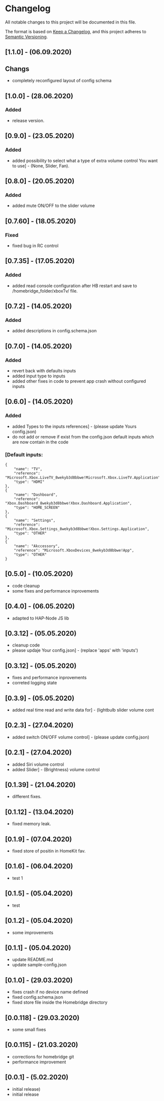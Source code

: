 # Changelog
All notable changes to this project will be documented in this file.

The format is based on [Keep a Changelog](https://keepachangelog.com/en/1.0.0/),
and this project adheres to [Semantic Versioning](https://semver.org/spec/v2.0.0.html).

## [1.1.0] - (06.09.2020)
## Changs
- completely reconfigured layout of config schema

## [1.0.0] - (28.06.2020)
### Added
- release version.

## [0.9.0] - (23.05.2020)
### Added
- added possibility to select what a type of extra volume control You want to use] - (None, Slider, Fan).

## [0.8.0] - (20.05.2020)
### Added
- added mute ON/OFF to the slider volume

## [0.7.60] - (18.05.2020)
### Fixed
- fixed bug in RC control

## [0.7.35] - (17.05.2020)
### Added 
- added read console configuration after HB restart and save to /homebridge_folder/xboxTv/ file.

## [0.7.2] - (14.05.2020)
### Added 
- added descriptions in config.schema.json

## [0.7.0] - (14.05.2020)
### Added
- revert back with defaults inputs
- added input type to inputs
- added other fixes in code to prevent app crash without configured inputs

## [0.6.0] - (14.05.2020)
### Added
- added Types to the inputs references] - (please update Yours config.json)
- do not add or remove if exist from the config.json default inputs which are now contain in the  code
### [Default inputs:
    {   
        "name": "TV",
        "reference": "Microsoft.Xbox.LiveTV_8wekyb3d8bbwe!Microsoft.Xbox.LiveTV.Application",
        "type": "HDMI"
	},
	{
	    "name": "Dashboard",
	    "reference": "Xbox.Dashboard_8wekyb3d8bbwe!Xbox.Dashboard.Application",
	    "type": "HOME_SCREEN"
	},
	{
	    "name": "Settings",
	    "reference": "Microsoft.Xbox.Settings_8wekyb3d8bbwe!Xbox.Settings.Application",
	    "type": "OTHER"
	},
	{
	    "name": "Akccessory",
	    "reference": "Microsoft.XboxDevices_8wekyb3d8bbwe!App",
	    "type": "OTHER"
	}

## [0.5.0] - (10.05.2020) 
- code cleanup
- some fixes and performance inprovements

## [0.4.0] - (06.05.2020) 
- adapted to HAP-Node JS lib

## [0.3.12] - (05.05.2020)
- cleanup code
- please updaje Your config.json] - (replace 'apps' with 'inputs')

## [0.3.12] - (05.05.2020)
- fixes and performance inprovements
- correted logging state

## [0.3.9] - (05.05.2020)
- added real time read and write data for] - (lightbulb slider volume cont

## [0.2.3] - (27.04.2020)
- added switch ON/OFF volume control] - (please update config.json)

## [0.2.1] - (27.04.2020)
- added Siri volume control
- added Slider] - (Brightness) volume control

## [0.1.39] - (21.04.2020)
- different fixes.

## [0.1.12] - (13.04.2020)
- fixed memory leak.

## [0.1.9] - (07.04.2020)
- fixed store of positin in HomeKit fav.

## [0.1.6] - (06.04.2020)
- test 1

## [0.1.5] - (05.04.2020)
- test

## [0.1.2] - (05.04.2020)
- some improvements

## [0.1.1] - (05.04.2020)
- update README.md
- update sample-config.json

## [0.1.0] - (29.03.2020)
- fixes crash if no device name defined
- fixed config.schema.json
- fixed store file inside the Homebridge directory

## [0.0.118] - (29.03.2020)
- some small fixes

## [0.0.115] - (21.03.2020)
- corrections for homebridge git
- performance improvement

## [0.0.1] - (5.02.2020)
- initial release)
- initial release
